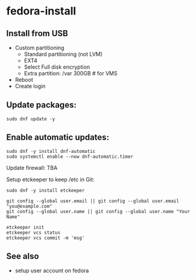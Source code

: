 # fedora-install

## Install from USB

- Custom partitioning
    - Standard partitioning (not LVM)
    - EXT4
    - Select Full disk encryption
    - Extra partition:  /var 300GB # for VMS
- Reboot
- Create login

## Update packages:

    sudo dnf update -y

## Enable automatic updates:

    sudo dnf -y install dnf-automatic
    sudo systemctl enable --now dnf-automatic.timer

Update firewall: TBA


Setup etckeeper to keep /etc in Git:

    sudo dnf -y install etckeeper

    git config --global user.email || git config --global user.email "you@example.com"
    git config --global user.name || git config --global user.name "Your Name"

    etckeeper init
    etckeeper vcs status
    etckeeper vcs commit -m 'msg'

## See also

- setup user account on fedora